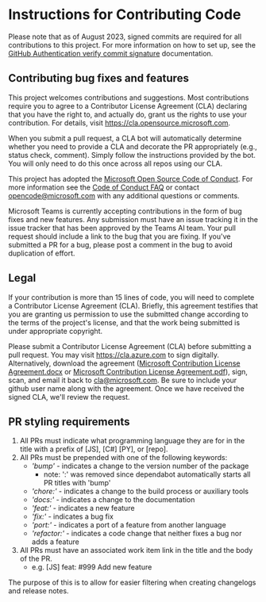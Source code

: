 # Instructions for Contributing Code

Please note that as of August 2023, signed commits are required for all contributions to this project. For more information on how to set up, see the [GitHub Authentication verify commit signature](https://docs.github.com/en/authentication/managing-commit-signature-verification/about-commit-signature-verification) documentation.

## Contributing bug fixes and features

This project welcomes contributions and suggestions. Most contributions require you to agree to a
Contributor License Agreement (CLA) declaring that you have the right to, and actually do, grant us
the rights to use your contribution. For details, visit https://cla.opensource.microsoft.com.

When you submit a pull request, a CLA bot will automatically determine whether you need to provide
a CLA and decorate the PR appropriately (e.g., status check, comment). Simply follow the instructions
provided by the bot. You will only need to do this once across all repos using our CLA.

This project has adopted the [Microsoft Open Source Code of Conduct](https://opensource.microsoft.com/codeofconduct/).
For more information see the [Code of Conduct FAQ](https://opensource.microsoft.com/codeofconduct/faq/) or
contact [opencode@microsoft.com](mailto:opencode@microsoft.com) with any additional questions or comments.

Microsoft Teams is currently accepting contributions in the form of bug fixes and new
features. Any submission must have an issue tracking it in the issue tracker that has
been approved by the Teams AI team. Your pull request should include a link to
the bug that you are fixing. If you've submitted a PR for a bug, please post a
comment in the bug to avoid duplication of effort.

## Legal

If your contribution is more than 15 lines of code, you will need to complete a Contributor
License Agreement (CLA). Briefly, this agreement testifies that you are granting us permission
to use the submitted change according to the terms of the project's license, and that the work
being submitted is under appropriate copyright.

Please submit a Contributor License Agreement (CLA) before submitting a pull request.
You may visit https://cla.azure.com to sign digitally. Alternatively, download the
agreement ([Microsoft Contribution License Agreement.docx](https://www.codeplex.com/Download?ProjectName=typescript&DownloadId=822190) or
[Microsoft Contribution License Agreement.pdf](https://www.codeplex.com/Download?ProjectName=typescript&DownloadId=921298)), sign, scan,
and email it back to <cla@microsoft.com>. Be sure to include your github user name along with the agreement. Once we have received the
signed CLA, we'll review the request.

## PR styling requirements

1. All PRs must indicate what programming language they are for in the title with a prefix of [JS], [C#] [PY], or [repo].
1. All PRs must be prepended with one of the following keywords:
   - _'bump'_ - indicates a change to the version number of the package
     - note: ':' was removed since dependabot automatically starts all PR titles with 'bump'
   - _'chore:'_ - indicates a change to the build process or auxiliary tools
   - _'docs:'_ - indicates a change to the documentation
   - _'feat:'_ - indicates a new feature
   - _'fix:'_ - indicates a bug fix
   - _'port:'_ - indicates a port of a feature from another language
   - _'refactor:'_ - indicates a code change that neither fixes a bug nor adds a feature
1. All PRs must have an associated work item link in the title and the body of the PR.
   - e.g. [JS] feat: #999 Add new feature

The purpose of this is to allow for easier filtering when creating changelogs and release notes.
